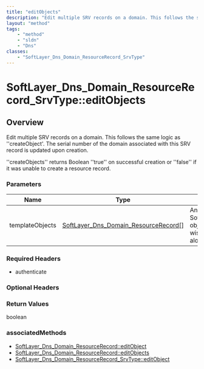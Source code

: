 ```yaml
---
title: "editObjects"
description: "Edit multiple SRV records on a domain. This follows the same logic as ''createObject'. The serial number of the domain a... "
layout: "method"
tags:
    - "method"
    - "sldn"
    - "Dns"
classes:
    - "SoftLayer_Dns_Domain_ResourceRecord_SrvType"
---
```

# SoftLayer_Dns_Domain_ResourceRecord_SrvType::editObjects
## Overview 
Edit multiple SRV records on a domain. This follows the same logic as ''createObject'. The serial number of the domain associated with this SRV record is updated upon creation. 

''createObjects'' returns Boolean ''true'' on successful creation or ''false'' if it was unable to create a resource record. 

### Parameters 
|Name | Type | Description |
| --- | --- | --- |
|templateObjects| <a href='/reference/datatypes/SoftLayer_Dns_Domain_ResourceRecord'>SoftLayer_Dns_Domain_ResourceRecord[] </a>| An array of skeleton SoftLayer_Dns_Domain_ResourceRecord_SrvType objects with only the properties defined that you wish to change. Unchanged properties are left alone.|


### Required Headers
* authenticate

### Optional Headers

### Return Values
boolean


### associatedMethods

*  [SoftLayer_Dns_Domain_ResourceRecord::editObject](/reference/services/SoftLayer_Dns_Domain_ResourceRecord/editObject )
*  [SoftLayer_Dns_Domain_ResourceRecord::editObjects](/reference/services/SoftLayer_Dns_Domain_ResourceRecord/editObjects )
*  [SoftLayer_Dns_Domain_ResourceRecord_SrvType::editObject](/reference/services/SoftLayer_Dns_Domain_ResourceRecord_SrvType/editObject )

